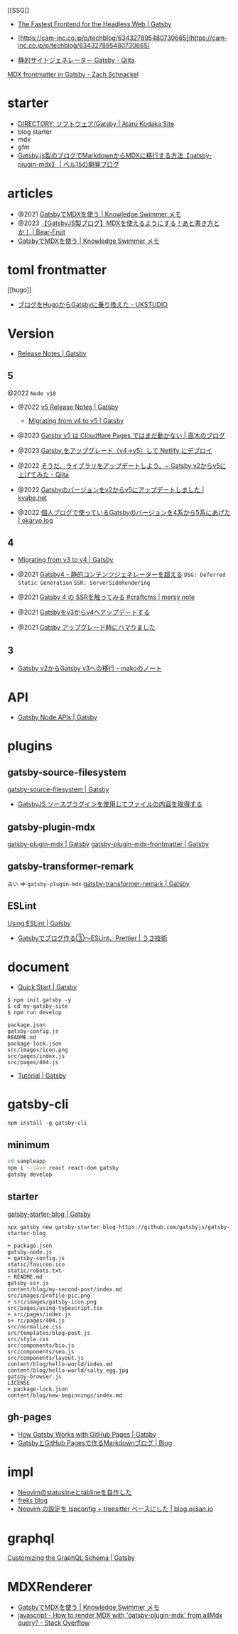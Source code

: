 [[SSG]]

- [The Fastest Frontend for the Headless Web | Gatsby](https://www.gatsbyjs.com/)

- [https://cam-inc.co.jp/p/techblog/634327895480730665](https://cam-inc.co.jp/p/techblog/634327895480730665)
- [静的サイトジェネレーター Gatsby - Qiita](https://qiita.com/umamichi/items/9bd08a21fddc71588efc)

[MDX frontmatter in Gatsby - Zach Schnackel](https://zslabs.com/articles/mdx-frontmatter-in-gatsby)

# starter
- [DIRECTORY: ソフトウェア/Gatsby | Ataru Kodaka Site](https://atarukodaka.github.io/software/gatsby)
- blog starter
- mdx
- gfm
- [Gatsby.js製のブログでMarkdownからMDXに移行する方法【gatsby-plugin-mdx】 | ベル15の開発ブログ](https://bel-itigo.com/gatsby-migrate-from-markdown-to-mdx/)

# articles
- @2021 [GatsbyでMDXを使う | Knowledge Swimmer メモ](https://knowledge-swimmer.com/gatsby-mdx)
- @2023 [【GatsbyJS製ブログ】MDXを使えるようにする！あと書き方とか！ | Bear-Fruit](https://bear-fruit.online/how-to-use-mdx/)
- [GatsbyでMDXを使う | Knowledge Swimmer メモ](https://knowledge-swimmer.com/gatsby-mdx)

# toml frontmatter
[[hugo]]
- [ブログをHugoからGatsbyに乗り換えた - UKSTUDIO](https://ukstudio.jp/%E3%83%96%E3%83%AD%E3%82%B0%E3%82%92Hugo%E3%81%8B%E3%82%89Gatsby%E3%81%AB%E4%B9%97%E3%82%8A%E6%8F%9B%E3%81%88%E3%81%9F/)

# Version
- [Release Notes | Gatsby](https://www.gatsbyjs.com/docs/reference/release-notes/)

## 5
@2022
`Node v18`
- @2022 [v5 Release Notes | Gatsby](https://www.gatsbyjs.com/docs/reference/release-notes/v5.0/)
	- [Migrating from v4 to v5 | Gatsby](https://www.gatsbyjs.com/docs/reference/release-notes/migrating-from-v4-to-v5/)

- @2023 [Gatsby v5 は Cloudflare Pages ではまだ動かない | 高木のブログ](https://takagi.blog/gatsby-v5-does-not-yet-workking-with-cloudflare-pages/)
- @2023 [Gatsby をアップグレード（v4→v5）して Netlify にデプロイ](https://ginneko-atelier.com/blogs/entry519/)
- @2022 [そうだ、ライブラリをアップデートしよう。~ Gatsby v2からv5に上げてみた - Qiita](https://qiita.com/Adacchi3/items/d24380991735f34da92b)
- @2022 [Gatsbyのバージョンをv2からv5にアップデートしました | kyabe.net](https://kyabe.net/blog/update-gatsby-from-v2-to-v5/)
- @2022 [個人ブログで使っているGatsbyのバージョンを4系から5系にあげた | okaryo.log](https://blog.okaryo.io/20221121-raise-version-of-gatsby-in-personal-blog-from-4-to-5)

## 4
- [Migrating from v3 to v4 | Gatsby](https://www.gatsbyjs.com/docs/reference/release-notes/migrating-from-v3-to-v4/)

- @2021 [Gatsby4 - 静的コンテンツジェネレーターを超える](https://www.infoq.com/jp/news/2021/10/gatsby-4/)
`DSG: Deferred Static Generation` 
`SSR: ServerSideRendering`
- @2021 [Gatsby 4 の SSRを触ってみる #craftcms | mersy note](https://note.mersy418.com/article/gatsby4-ssr-craftcms)
- @2021 [Gatsbyをv3からv4へアップデートする](https://zenn.dev/rabbit/articles/403ab8005a8261)
- @2021 [Gatsby アップグレード時にハマりました](https://ginneko-atelier.com/blogs/entry477/)

## 3
- [Gatsby v2からGatsby v3への移行 - makoのノート](https://mako-note.com/ja/migrating-gatsby-from-v2-to-v3/)

# API
- [Gatsby Node APIs | Gatsby](https://www.gatsbyjs.com/docs/reference/config-files/gatsby-node/#onCreateNode)

# plugins
## gatsby-source-filesystem
[gatsby-source-filesystem | Gatsby](https://www.gatsbyjs.com/plugins/gatsby-source-filesystem/?=filesystem)
- [GatsbyJS ソースプラグインを使用してファイルの内容を取得する](https://ichinari.work/JavaScript_GatsbyJS_20190619/)

## gatsby-plugin-mdx
[gatsby-plugin-mdx | Gatsby](https://www.gatsbyjs.com/plugins/gatsby-plugin-mdx/)
[gatsby-plugin-mdx-frontmatter | Gatsby](https://www.gatsbyjs.com/plugins/gatsby-plugin-mdx-frontmatter/)

## gatsby-transformer-remark
`古い` => `gatsby-plugin-mdx`
[gatsby-transformer-remark | Gatsby](https://www.gatsbyjs.com/plugins/gatsby-transformer-remark/)

## ESLint
[Using ESLint | Gatsby](https://www.gatsbyjs.com/docs/how-to/custom-configuration/eslint/)
- [Gatsbyでブログ作る③〜ESLint、Prettier | うさ技術](https://totolog34.com/912/)

# document
- [Quick Start | Gatsby](https://www.gatsbyjs.com/docs/quick-start/)

```
$ npm init gatsby -y
$ cd my-gatsby-site
$ npm run develop
```

```
package.json
gatsby-config.js
README.md
package-lock.json
src/images/icon.png
src/pages/index.js
src/pages/404.js
```

- [Tutorial | Gatsby](https://www.gatsbyjs.com/docs/tutorial/?utm_source=starter&utm_medium=start-page&utm_campaign=minimal-starter)

# gatsby-cli
```shell
npm install -g gatsby-cli
```

## minimum
```sh
cd sampleapp
npm i --save react react-dom gatsby
gatsby develop
```

## starter
[gatsby-starter-blog | Gatsby](https://www.gatsbyjs.com/starters/gatsbyjs/gatsby-starter-blog)

```
npx gatsby new gatsby-starter-blog https://github.com/gatsbyjs/gatsby-starter-blog
```

```
+ package.json
gatsby-node.js
+ gatsby-config.js
static/favicon.ico
static/robots.txt
+ README.md
gatsby-ssr.js
content/blog/my-second-post/index.md
src/images/profile-pic.png
+ src/images/gatsby-icon.png
src/pages/using-typescript.tsx
+ src/pages/index.js
s+ rc/pages/404.js
src/normalize.css
src/templates/blog-post.js
src/style.css
src/components/bio.js
src/components/seo.js
src/components/layout.js
content/blog/hello-world/index.md
content/blog/hello-world/salty_egg.jpg
gatsby-browser.js
LICENSE
+ package-lock.json
content/blog/new-beginnings/index.md
```

## gh-pages
- [How Gatsby Works with GitHub Pages | Gatsby](https://www.gatsbyjs.com/docs/how-to/previews-deploys-hosting/how-gatsby-works-with-github-pages/)
- [GatsbyとGitHub Pagesで作るMarkdownブログ | Blog](https://kanamesasaki.github.io/blog/20220124-gatsby-blog/)

# impl
- [Neovimのstatuslineとtablineを自作した](https://ryota2357.com/blog/2023/nvim-custom-statusline-tabline/)
- [freks blog](https://blog.freks.jp/)
- [Neovim の設定を lspconfig + treesitter ベースにした | blog.ojisan.io](https://blog.ojisan.io/neovim-config/)


# graphql
[Customizing the GraphQL Schema | Gatsby](https://www.gatsbyjs.com/docs/reference/graphql-data-layer/schema-customization/)

# MDXRenderer
- [GatsbyでMDXを使う | Knowledge Swimmer メモ](https://knowledge-swimmer.com/gatsby-mdx)
- [javascript - How to render MDX with 'gatsby-plugin-mdx' from allMdx query? - Stack Overflow](https://stackoverflow.com/questions/74309351/how-to-render-mdx-with-gatsby-plugin-mdx-from-allmdx-query)
